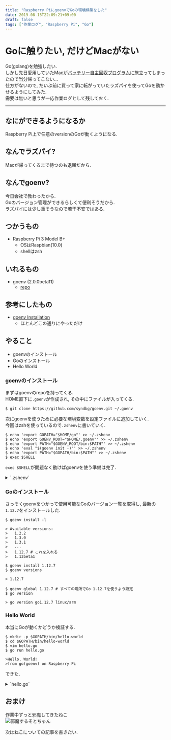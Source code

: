 ```yaml
---
title: "Raspberry PiにgoenvでGoの環境構築をした"
date: 2019-08-15T22:09:21+09:00
draft: false
tags: ["作業ログ", "Raspberry Pi", "Go"]
---
```


# Goに触りたい, だけどMacがない
Go(golang)を勉強したい.  
しかし先日愛用していたMacが[バッテリー自主回収プログラム](https://support.apple.com/ja-jp/15-inch-macbook-pro-battery-recall)に旅立ってしまったので当分帰ってこない...  
仕方がないので, だいぶ前に買って家に転がっていたラズパイを使ってGoを動かせるようにしてみた.  
需要は無いと思うが一応作業ログとして残しておく.  


<!--more-->
---
## なにができるようになるか
Raspberry Pi上で任意のversionのGoが動くようになる.

## なんでラズパイ?
Macが帰ってくるまで待つのも退屈だから.  

## なんでgoenv?
今日会社で教わったから.  
Goのバージョン管理ができるらしくて便利そうだから.  
ラズパイには少し重そうなので若干不安ではある.

## つかうもの
- Raspberry Pi 3 Model B+
    - OSはRaspbian(10.0)
    - shellはzsh

## いれるもの
- goenv (2.0.0beta11)
    - [repo](https://github.com/syndbg/goenv)

## 参考にしたもの
- [goenv Installation](https://github.com/syndbg/goenv/blob/master/INSTALL.md)
    - ほとんどこの通りにやっただけ

## やること
- goenvのインストール
- Goのインストール
- Hello World

### goenvのインストール
まずはgoenvのrepoを持ってくる.  
HOME直下に`.goenv`が作成され, その中にファイルが入ってくる.  

```
$ git clone https://github.com/syndbg/goenv.git ~/.goenv
```

次にgoenvを使うために必要な環境変数を設定ファイルに追加していく.  
今回はzshを使っているので`.zshenv`に書いていく.  
```
$ echo 'export GOPATH="$HOME/go"' >> ~/.zshenv
$ echo 'export GOENV_ROOT="$HOME/.goenv"' >> ~/.zshenv
$ echo 'export PATH="$GOENV_ROOT/bin:$PATH"' >> ~/.zshenv
$ echo 'eval "$(goenv init -)"' >> ~/.zshenv
$ echo 'export PATH="$GOPATH/bin:$PATH"' >> ~/.zshenv
$ exec $SHELL
```

`exec $SHELL`が問題なく動けばgoenvを使う準備は完了.  

<details><summary>`.zshenv`</summary><div>

```
#
# Defines environment variables.
#
...
# goenv
export GOPATH="$HOME/go"
export GOENV_ROOT="$HOME/.goenv"
export PATH="$GOENV_ROOT/bin:$PATH"
eval "$(goenv init -)"
export PATH="$GOPATH/bin:$PATH"
```
</div></details>

### Goのインストール
さっそくgoenvをつかって使用可能なGoのバージョン一覧を取得し, 最新の`1.12.7`をインストールした.  

```
$ goenv install -l

> Available versions:
>   1.2.2
>   1.3.0
>   1.3.1
>   ...
>   1.12.7 # これを入れる
>   1.13beta1

$ goenv install 1.12.7
$ goenv versions

> 1.12.7

$ goenv global 1.12.7 # すべての場所でGo 1.12.7を使うよう設定
$ go version

> go version go1.12.7 linux/arm
```

### Hello World
本当にGoが動くかどうか検証する.  

```
$ mkdir -p $GOPATH/bin/hello-world
$ cd $GOPATH/bin/hello-world
$ vim hello.go
$ go run hello.go

>Hello, World!
>from go(goenv) on Raspberry Pi
```

できた.  

<details><summary>`hello.go`</summary><div>

```
package main

import (
    "fmt"
)

func main() {
    fmt.Println("Hello, World!")
    fmt.Println("from go(goenv) on Raspberry Pi")
}
```
</div></details>

## おまけ
作業中ずっと邪魔してきたねこ  
![邪魔するそとちゃん](/images/2019-08-15-sotochan.jpg)  

次はねこについての記事を書きたい.
